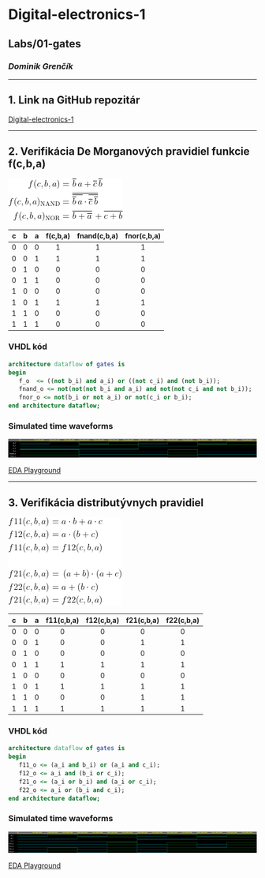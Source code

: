 # Digital-electronics-1
## **Labs/01-gates**
### *Dominik Grenčík*
------
## 1. Link na GitHub repozitár

[Digital-electronics-1](https://github.com/DomikGrencik/Digital-electronics-1)

------

## 2. Verifikácia De Morganových pravidiel funkcie f(c,b,a)

![demorganlaws](Images/demorganlaws.png)

| c | b | a | f(c,b,a) | fnand(c,b,a) | fnor(c,b,a) |
| :-: | :-: | :-: | :-: | :-: | :-: |
| 0 | 0 | 0 | 1 | 1 | 1 |
| 0 | 0 | 1 | 1 | 1 | 1 |
| 0 | 1 | 0 | 0 | 0 | 0 |
| 0 | 1 | 1 | 0 | 0 | 0 |
| 1 | 0 | 0 | 0 | 0 | 0 |
| 1 | 0 | 1 | 1 | 1 | 1 |
| 1 | 1 | 0 | 0 | 0 | 0 |
| 1 | 1 | 1 | 0 | 0 | 0 |

### VHDL kód 
```vhdl
architecture dataflow of gates is
begin
   f_o  <= ((not b_i) and a_i) or ((not c_i) and (not b_i));
   fnand_o <= not(not(not b_i and a_i) and not(not c_i and not b_i));
   fnor_o <= not(b_i or not a_i) or not(c_i or b_i);
end architecture dataflow;
```
### Simulated time waveforms
![demorgan](Images/demorgan.png)

[EDA Playground](https://www.edaplayground.com/x/mtD6)

------

## 3. Verifikácia distributývnych pravidiel

![distributivelaws](Images/distributivelaws.png)

| c | b | a | f11(c,b,a) | f12(c,b,a) | f21(c,b,a) | f22(c,b,a) |
| :-: | :-: | :-: | :-: | :-: | :-: | :-: |
| 0 | 0 | 0 | 0 | 0 | 0 | 0 |
| 0 | 0 | 1 | 0 | 0 | 1 | 1 |
| 0 | 1 | 0 | 0 | 0 | 0 | 0 |
| 0 | 1 | 1 | 1 | 1 | 1 | 1 |
| 1 | 0 | 0 | 0 | 0 | 0 | 0 |
| 1 | 0 | 1 | 1 | 1 | 1 | 1 |
| 1 | 1 | 0 | 0 | 0 | 1 | 1 |
| 1 | 1 | 1 | 1 | 1 | 1 | 1 |

### VHDL kód 
```vhdl
architecture dataflow of gates is
begin
   f11_o <= (a_i and b_i) or (a_i and c_i);
   f12_o <= a_i and (b_i or c_i);
   f21_o <= (a_i or b_i) and (a_i or c_i);
   f22_o <= a_i or (b_i and c_i);
end architecture dataflow;
```
### Simulated time waveforms
![distributive](Images/distributive.png)

[EDA Playground](https://www.edaplayground.com/x/mtD6)

